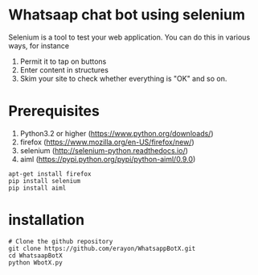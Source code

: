 # Whatsaap chat bot using selenium

Selenium is a tool to test your web application. You can do this in various ways, for instance

1. Permit it to tap on buttons
2. Enter content in structures
3. Skim your site to check whether everything is "OK" and so on.


# Prerequisites

1. Python3.2 or higher (https://www.python.org/downloads/)
2. firefox (https://www.mozilla.org/en-US/firefox/new/)
3. selenium (http://selenium-python.readthedocs.io/)
4. aiml (https://pypi.python.org/pypi/python-aiml/0.9.0)


```
apt-get install firefox
pip install selenium
pip install aiml
```

# installation
```
# Clone the github repository
git clone https://github.com/erayon/WhatsappBotX.git
cd WhatsaapBotX
python WbotX.py
```

